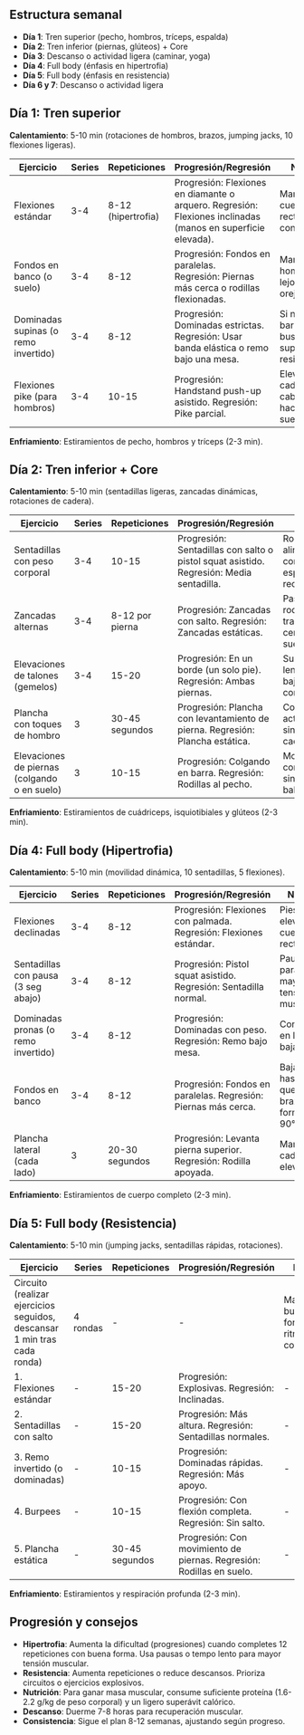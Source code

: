 
## Estructura semanal

- **Día 1**: Tren superior (pecho, hombros, tríceps, espalda)
- **Día 2**: Tren inferior (piernas, glúteos) + Core
- **Día 3**: Descanso o actividad ligera (caminar, yoga)
- **Día 4**: Full body (énfasis en hipertrofia)
- **Día 5**: Full body (énfasis en resistencia)
- **Día 6 y 7**: Descanso o actividad ligera

## Día 1: Tren superior

**Calentamiento**: 5-10 min (rotaciones de hombros, brazos, jumping jacks, 10 flexiones ligeras).

| Ejercicio                            | Series | Repeticiones       | Progresión/Regresión                                                                                        | Notas                                             |
| ------------------------------------ | ------ | ------------------ | ----------------------------------------------------------------------------------------------------------- | ------------------------------------------------- |
| Flexiones estándar                   | 3-4    | 8-12 (hipertrofia) | Progresión: Flexiones en diamante o arquero. Regresión: Flexiones inclinadas (manos en superficie elevada). | Mantén el cuerpo recto, baja controlado.          |
| Fondos en banco (o suelo)            | 3-4    | 8-12               | Progresión: Fondos en paralelas. <br>Regresión: Piernas más cerca o rodillas flexionadas.                   | Mantén hombros lejos de las orejas.               |
| Dominadas supinas (o remo invertido) | 3-4    | 8-12               | Progresión: Dominadas estrictas. Regresión: Usar banda elástica o remo bajo una mesa.                       | Si no hay barra, busca una superficie resistente. |
| Flexiones pike (para hombros)        | 3-4    | 10-15              | Progresión: Handstand push-up asistido. Regresión: Pike parcial.                                            | Eleva caderas, cabeza hacia el suelo.             |

**Enfriamiento**: Estiramientos de pecho, hombros y tríceps (2-3 min).

## Día 2: Tren inferior + Core

**Calentamiento**: 5-10 min (sentadillas ligeras, zancadas dinámicas, rotaciones de cadera).

|Ejercicio|Series|Repeticiones|Progresión/Regresión|Notas|
|---|---|---|---|---|
|Sentadillas con peso corporal|3-4|10-15|Progresión: Sentadillas con salto o pistol squat asistido. Regresión: Media sentadilla.|Rodillas alineadas con pies, espalda recta.|
|Zancadas alternas|3-4|8-12 por pierna|Progresión: Zancadas con salto. Regresión: Zancadas estáticas.|Paso largo, rodilla trasera cerca del suelo.|
|Elevaciones de talones (gemelos)|3-4|15-20|Progresión: En un borde (un solo pie). Regresión: Ambas piernas.|Sube lentamente, baja controlado.|
|Plancha con toques de hombro|3|30-45 segundos|Progresión: Plancha con levantamiento de pierna. Regresión: Plancha estática.|Core activado, sin mover caderas.|
|Elevaciones de piernas (colgando o en suelo)|3|10-15|Progresión: Colgando en barra. Regresión: Rodillas al pecho.|Movimiento controlado, sin balanceo.|

**Enfriamiento**: Estiramientos de cuádriceps, isquiotibiales y glúteos (2-3 min).

## Día 4: Full body (Hipertrofia)

**Calentamiento**: 5-10 min (movilidad dinámica, 10 sentadillas, 5 flexiones).

|Ejercicio|Series|Repeticiones|Progresión/Regresión|Notas|
|---|---|---|---|---|
|Flexiones declinadas|3-4|8-12|Progresión: Flexiones con palmada. Regresión: Flexiones estándar.|Pies elevados, cuerpo recto.|
|Sentadillas con pausa (3 seg abajo)|3-4|8-12|Progresión: Pistol squat asistido. Regresión: Sentadilla normal.|Pausa para mayor tensión muscular.|
|Dominadas pronas (o remo invertido)|3-4|8-12|Progresión: Dominadas con peso. Regresión: Remo bajo mesa.|Control en la bajada.|
|Fondos en banco|3-4|8-12|Progresión: Fondos en paralelas. Regresión: Piernas más cerca.|Baja hasta que brazos formen 90°.|
|Plancha lateral (cada lado)|3|20-30 segundos|Progresión: Levanta pierna superior. Regresión: Rodilla apoyada.|Mantén cadera elevada.|

**Enfriamiento**: Estiramientos de cuerpo completo (2-3 min).

## Día 5: Full body (Resistencia)

**Calentamiento**: 5-10 min (jumping jacks, sentadillas rápidas, rotaciones).

|Ejercicio|Series|Repeticiones|Progresión/Regresión|Notas|
|---|---|---|---|---|
|Circuito (realizar ejercicios seguidos, descansar 1 min tras cada ronda)|4 rondas|-|-|Mantén buena forma, ritmo constante.|
|1. Flexiones estándar|-|15-20|Progresión: Explosivas. Regresión: Inclinadas.|-|
|2. Sentadillas con salto|-|15-20|Progresión: Más altura. Regresión: Sentadillas normales.|-|
|3. Remo invertido (o dominadas)|-|10-15|Progresión: Dominadas rápidas. Regresión: Más apoyo.|-|
|4. Burpees|-|10-15|Progresión: Con flexión completa. Regresión: Sin salto.|-|
|5. Plancha estática|-|30-45 segundos|Progresión: Con movimiento de piernas. Regresión: Rodillas en suelo.|-|

**Enfriamiento**: Estiramientos y respiración profunda (2-3 min).

## Progresión y consejos

- **Hipertrofia**: Aumenta la dificultad (progresiones) cuando completes 12 repeticiones con buena forma. Usa pausas o tempo lento para mayor tensión muscular.
- **Resistencia**: Aumenta repeticiones o reduce descansos. Prioriza circuitos o ejercicios explosivos.
- **Nutrición**: Para ganar masa muscular, consume suficiente proteína (1.6-2.2 g/kg de peso corporal) y un ligero superávit calórico.
- **Descanso**: Duerme 7-8 horas para recuperación muscular.
- **Consistencia**: Sigue el plan 8-12 semanas, ajustando según progreso.